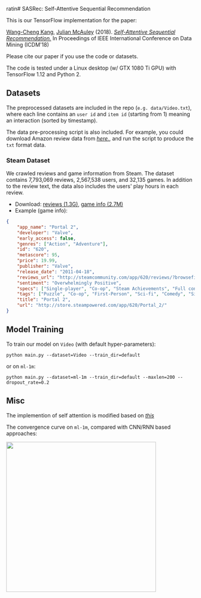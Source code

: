 ratin# SASRec: Self-Attentive Sequential Recommendation

This is our TensorFlow implementation for the paper:

[Wang-Cheng Kang](http://kwc-oliver.com), [Julian McAuley](http://cseweb.ucsd.edu/~jmcauley/) (2018). *[Self-Attentive Sequential Recommendation.](https://cseweb.ucsd.edu/~jmcauley/pdfs/icdm18.pdf)* In Proceedings of IEEE International Conference on Data Mining (ICDM'18)

Please cite our paper if you use the code or datasets.

The code is tested under a Linux desktop (w/ GTX 1080 Ti GPU) with TensorFlow 1.12 and Python 2.

## Datasets

The preprocessed datasets are included in the repo (`e.g. data/Video.txt`), where each line contains an `user id` and 
`item id` (starting from 1) meaning an interaction (sorted by timestamp).

The data pre-processing script is also included. For example, you could download Amazon review data from *[here.](http://jmcauley.ucsd.edu/data/amazon/index.html)*, and run the script to produce the `txt` format data.

### Steam Dataset

We crawled reviews and game information from Steam. The dataset contains 7,793,069 reviews, 2,567,538 users, and 32,135 games. In addition to the review text, the data also includes the users' play hours in each review.     

* Download: [reviews (1.3G)](http://cseweb.ucsd.edu/~wckang/steam_reviews.json.gz), [game info (2.7M)](http://cseweb.ucsd.edu/~wckang/steam_games.json.gz)
* Example (game info):
```json
{
    "app_name": "Portal 2", 
    "developer": "Valve", 
    "early_access": false, 
    "genres": ["Action", "Adventure"], 
    "id": "620", 
    "metascore": 95, 
    "price": 19.99, 
    "publisher": "Valve", 
    "release_date": "2011-04-18", 
    "reviews_url": "http://steamcommunity.com/app/620/reviews/?browsefilter=mostrecent&p=1", 
    "sentiment": "Overwhelmingly Positive", 
    "specs": ["Single-player", "Co-op", "Steam Achievements", "Full controller support", "Steam Trading Cards", "Captions available", "Steam Workshop", "Steam Cloud", "Stats", "Includes level editor", "Commentary available"], 
    "tags": ["Puzzle", "Co-op", "First-Person", "Sci-fi", "Comedy", "Singleplayer", "Adventure", "Online Co-Op", "Funny", "Science", "Female Protagonist", "Action", "Story Rich", "Multiplayer", "Atmospheric", "Local Co-Op", "FPS", "Strategy", "Space", "Platformer"], 
    "title": "Portal 2", 
    "url": "http://store.steampowered.com/app/620/Portal_2/"
}
```
  

## Model Training

To train our model on `Video` (with default hyper-parameters): 

```
python main.py --dataset=Video --train_dir=default 
```

or on `ml-1m`:

```
python main.py --dataset=ml-1m --train_dir=default --maxlen=200 --dropout_rate=0.2 
``` 

## Misc

The implemention of self attention is modified based on *[this](https://github.com/Kyubyong/transformer)*

The convergence curve on `ml-1m`, compared with CNN/RNN based approaches:  

<img src="curve.png" width="400">

